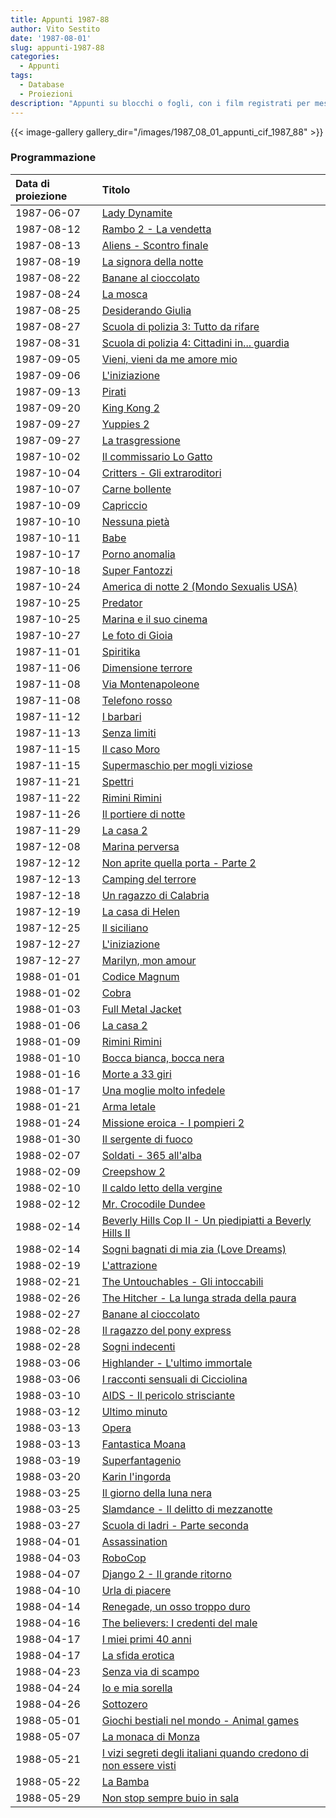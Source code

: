 ```yaml
---
title: Appunti 1987-88
author: Vito Sestito
date: '1987-08-01'
slug: appunti-1987-88
categories:
  - Appunti
tags:
  - Database
  - Proiezioni
description: "Appunti su blocchi o fogli, con i film registrati per mese. Riportano gli incassi dei film quando disponibili."
---
```

{{< image-gallery gallery_dir="/images/1987_08_01_appunti_cif_1987_88" >}}

### Programmazione

|Data di proiezione |Titolo                                                           |
|:------------------|:----------------------------------------------------------------|
|1987-06-07         |[Lady Dynamite](https://www.imdb.com/title/tt0125331/)           |
|1987-08-12         |[Rambo 2 - La vendetta](https://www.imdb.com/title/tt0089880/)   |
|1987-08-13         |[Aliens - Scontro finale](https://www.imdb.com/title/tt0090605/) |
|1987-08-19         |[La signora della notte](https://www.imdb.com/title/tt0090018/)  |
|1987-08-22         |[Banane al cioccolato](https://www.imdb.com/title/tt0204873/)    |
|1987-08-24         |[La mosca](https://www.imdb.com/title/tt0091064/)                |
|1987-08-25         |[Desiderando Giulia](https://www.imdb.com/title/tt0089016/)      |
|1987-08-27         |[Scuola di polizia 3: Tutto da rifare](https://www.imdb.com/title/tt0091777/)|
|1987-08-31         |[Scuola di polizia 4: Cittadini in... guardia](https://www.imdb.com/title/tt0093756/)|
|1987-09-05         |[Vieni, vieni da me amore mio](https://www.imdb.com/title/tt0201308/)|
|1987-09-06         |[L'iniziazione](https://www.imdb.com/title/tt0092995/)           |
|1987-09-13         |[Pirati](https://www.imdb.com/title/tt0091757/)                  |
|1987-09-20         |[King Kong 2](https://www.imdb.com/title/tt0091344/)             |
|1987-09-27         |[Yuppies 2](https://www.imdb.com/title/tt0092276/)               |
|1987-09-27         |[La trasgressione](https://www.imdb.com/title/tt0096299/)        |
|1987-10-02         |[Il commissario Lo Gatto](https://www.imdb.com/title/tt0092770/) |
|1987-10-04         |[Critters - Gli extraroditori](https://www.imdb.com/title/tt0090887/)|
|1987-10-07         |[Carne bollente](https://www.imdb.com/title/tt0132476/)          |
|1987-10-09         |[Capriccio](https://www.imdb.com/title/tt0092720/)               |
|1987-10-10         |[Nessuna pietà](https://www.imdb.com/title/tt0091637/)           |
|1987-10-11         |[Babe](https://www.imdb.com/title/tt0083606/)                    |
|1987-10-17         |[Porno anomalia](https://www.imdb.com/title/tt0263626/)          |
|1987-10-18         |[Super Fantozzi](https://www.imdb.com/title/tt0090101/)          |
|1987-10-24         |[America di notte 2 (Mondo Sexualis USA)](https://www.imdb.com/title/tt0276340/)|
|1987-10-25         |[Predator](https://www.imdb.com/title/tt0093773/)                |
|1987-10-25         |[Marina e il suo cinema](https://www.imdb.com/title/tt0212330/)  |
|1987-10-27         |[Le foto di Gioia](https://www.imdb.com/title/tt0093043/)        |
|1987-11-01         |[Spiritika](https://www.imdb.com/title/tt0090327/)               |
|1987-11-06         |[Dimensione terrore](https://www.imdb.com/title/tt0091630/)      |
|1987-11-08         |[Via Montenapoleone](https://www.imdb.com/title/tt0091548/)      |
|1987-11-08         |[Telefono rosso](https://www.imdb.com/title/tt0210330/)          |
|1987-11-12         |[I barbari](https://www.imdb.com/title/tt0092615/)               |
|1987-11-13         |[Senza limiti](https://www.imdb.com/title/tt0076197/)            |
|1987-11-15         |[Il caso Moro](https://www.imdb.com/title/tt0090805/)            |
|1987-11-15         |[Supermaschio per mogli viziose](https://www.imdb.com/title/tt0157532/)|
|1987-11-21         |[Spettri](https://www.imdb.com/title/tt0094015/)                 |
|1987-11-22         |[Rimini Rimini](https://www.imdb.com/title/tt0093864/)           |
|1987-11-26         |[Il portiere di notte](https://www.imdb.com/title/tt0071910/)    |
|1987-11-29         |[La casa 2](https://www.imdb.com/title/tt0092991/)               |
|1987-12-08         |[Marina perversa](https://www.imdb.com/title/tt0390230/)         |
|1987-12-12         |[Non aprite quella porta - Parte 2](https://www.imdb.com/title/tt0092076/)|
|1987-12-13         |[Camping del terrore](https://www.imdb.com/title/tt0090788/)     |
|1987-12-18         |[Un ragazzo di Calabria](https://www.imdb.com/title/tt0092694/)  |
|1987-12-19         |[La casa di Helen](https://www.imdb.com/title/tt0093220/)        |
|1987-12-25         |[Il siciliano](https://www.imdb.com/title/tt0093966/)            |
|1987-12-27         |[L'iniziazione](https://www.imdb.com/title/tt0092995/)           |
|1987-12-27         |[Marilyn, mon amour](https://www.imdb.com/title/tt0143615/)      |
|1988-01-01         |[Codice Magnum](https://www.imdb.com/title/tt0091828/)           |
|1988-01-02         |[Cobra](https://www.imdb.com/title/tt0090859/)                   |
|1988-01-03         |[Full Metal Jacket](https://www.imdb.com/title/tt0093058/)       |
|1988-01-06         |[La casa 2](https://www.imdb.com/title/tt0092991/)               |
|1988-01-09         |[Rimini Rimini](https://www.imdb.com/title/tt0093864/)           |
|1988-01-10         |[Bocca bianca, bocca nera](https://www.imdb.com/title/tt0092682/)|
|1988-01-16         |[Morte a 33 giri](https://www.imdb.com/title/tt0092112/)         |
|1988-01-17         |[Una moglie molto infedele](https://www.imdb.com/title/tt0126453/)|
|1988-01-21         |[Arma letale](https://www.imdb.com/title/tt0093409/)             |
|1988-01-24         |[Missione eroica - I pompieri 2](https://www.imdb.com/title/tt0126443/)|
|1988-01-30         |[Il sergente di fuoco](https://www.imdb.com/title/tt0092854/)    |
|1988-02-07         |[Soldati - 365 all'alba](https://www.imdb.com/title/tt0094003/)  |
|1988-02-09         |[Creepshow 2](https://www.imdb.com/title/tt0092796/)             |
|1988-02-10         |[Il caldo letto della vergine](https://www.imdb.com/title/tt15035936/)|
|1988-02-12         |[Mr. Crocodile Dundee](https://www.imdb.com/title/tt0090555/)    |
|1988-02-14         |[Beverly Hills Cop II - Un piedipiatti a Beverly Hills II](https://www.imdb.com/title/tt0092644/)|
|1988-02-14         |[Sogni bagnati di mia zia (Love Dreams)](https://www.imdb.com/title/tt0195887/)|
|1988-02-19         |[L'attrazione](https://www.imdb.com/title/tt0092592/)            |
|1988-02-21         |[The Untouchables - Gli intoccabili](https://www.imdb.com/title/tt0094226/)|
|1988-02-26         |[The Hitcher - La lunga strada della paura](https://www.imdb.com/title/tt0091209/)|
|1988-02-27         |[Banane al cioccolato](https://www.imdb.com/title/tt0204873/)    |
|1988-02-28         |[Il ragazzo del pony express](https://www.imdb.com/title/tt0091819/)|
|1988-02-28         |[Sogni indecenti](https://www.imdb.com/title/tt0199034/)         |
|1988-03-06         |[Highlander - L'ultimo immortale](https://www.imdb.com/title/tt0091203/)|
|1988-03-06         |[I racconti sensuali di Cicciolina](https://www.imdb.com/title/tt0197793/)|
|1988-03-10         |[AIDS - Il pericolo strisciante](https://www.imdb.com/title/tt0300900/)|
|1988-03-12         |[Ultimo minuto](https://www.imdb.com/title/tt0139681/)           |
|1988-03-13         |[Opera](https://www.imdb.com/title/tt0093677/)                   |
|1988-03-13         |[Fantastica Moana](https://www.imdb.com/title/tt0208946/)        |
|1988-03-19         |[Superfantagenio](https://www.imdb.com/title/tt0090601/)         |
|1988-03-20         |[Karin l'ingorda](https://www.imdb.com/title/tt0204430/)         |
|1988-03-25         |[Il giorno della luna nera](https://www.imdb.com/title/tt0090735/)|
|1988-03-25         |[Slamdance - Il delitto di mezzanotte](https://www.imdb.com/title/tt0093986/)|
|1988-03-27         |[Scuola di ladri - Parte seconda](https://www.imdb.com/title/tt0203092/)|
|1988-04-01         |[Assassination](https://www.imdb.com/title/tt0092585/)           |
|1988-04-03         |[RoboCop](https://www.imdb.com/title/tt0093870/)                 |
|1988-04-07         |[Django 2 - Il grande ritorno](https://www.imdb.com/title/tt0093113/)|
|1988-04-10         |[Urla di piacere](https://www.imdb.com/title/tt0191477/)         |
|1988-04-14         |[Renegade, un osso troppo duro](https://www.imdb.com/title/tt0095975/)|
|1988-04-16         |[The believers: I credenti del male](https://www.imdb.com/title/tt0092632/)|
|1988-04-17         |[I miei primi 40 anni](https://www.imdb.com/title/tt0093535/)    |
|1988-04-17         |[La sfida erotica](https://www.imdb.com/title/tt0213237/)        |
|1988-04-23         |[Senza via di scampo](https://www.imdb.com/title/tt0093640/)     |
|1988-04-24         |[Io e mia sorella](https://www.imdb.com/title/tt0093274/)        |
|1988-04-26         |[Sottozero](https://www.imdb.com/title/tt0094010/)               |
|1988-05-01         |[Giochi bestiali nel mondo - Animal games](https://www.imdb.com/title/tt0329118/)|
|1988-05-07         |[La monaca di Monza](https://www.imdb.com/title/tt0091540/)      |
|1988-05-21         |[I vizi segreti degli italiani quando credono di non essere visti](https://www.imdb.com/title/tt0201317/)|
|1988-05-22         |[La Bamba](https://www.imdb.com/title/tt0093378/)                |
|1988-05-29         |[Non stop sempre buio in sala](https://www.imdb.com/title/tt0089990/)|
